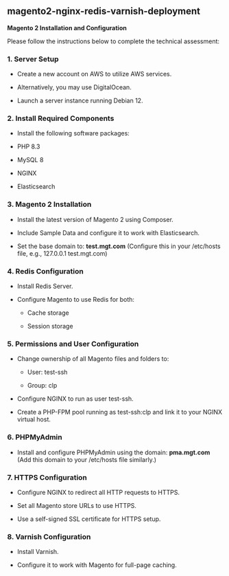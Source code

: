 ## magento2-nginx-redis-varnish-deployment

**Magento 2 Installation and Configuration**

Please follow the instructions below to complete the technical assessment:

### 1. Server Setup
- Create a new account on AWS to utilize AWS services.
- Alternatively, you may use DigitalOcean.

- Launch a server instance running Debian 12.

### 2. Install Required Components
- Install the following software packages:

- PHP 8.3

- MySQL 8

- NGINX

- Elasticsearch

### 3. Magento 2 Installation
- Install the latest version of Magento 2 using Composer.

- Include Sample Data and configure it to work with Elasticsearch.

- Set the base domain to: **test.mgt.com**
 (Configure this in your /etc/hosts file, e.g., 127.0.0.1 test.mgt.com)

### 4. Redis Configuration

- Install Redis Server.

- Configure Magento to use Redis for both:
  - Cache storage

  - Session storage

### 5. Permissions and User Configuration

- Change ownership of all Magento files and folders to:

  - User: test-ssh

  - Group: clp

- Configure NGINX to run as user test-ssh.

- Create a PHP-FPM pool running as test-ssh:clp and link it to your NGINX virtual host.

### 6. PHPMyAdmin
- Install and configure PHPMyAdmin using the domain: **pma.mgt.com**
 (Add this domain to your /etc/hosts file similarly.)

### 7. HTTPS Configuration
- Configure NGINX to redirect all HTTP requests to HTTPS.
   
- Set all Magento store URLs to use HTTPS.

- Use a self-signed SSL certificate for HTTPS setup.

### 8. Varnish Configuration
- Install Varnish.

- Configure it to work with Magento for full-page caching.
